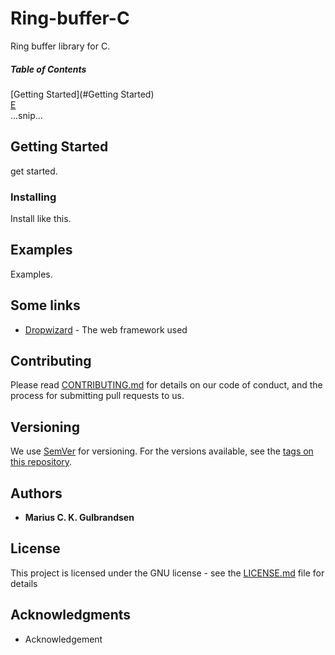 # Ring-buffer-C
 Ring buffer library for C.

 ##### Table of Contents  
[Getting Started](#Getting Started)  
[E](#emphasis)  
...snip...    
<a name="headers"/>

## Getting Started

get started.

### Installing

Install like this.

## Examples
Examples.

## Some links

* [Dropwizard](http://www.dropwizard.io/1.0.2/docs/) - The web framework used


## Contributing

Please read [CONTRIBUTING.md](https://gist.github.com/PurpleBooth/b24679402957c63ec426) for details on our code of conduct, and the process for submitting pull requests to us.

## Versioning

We use [SemVer](http://semver.org/) for versioning. For the versions available, see the [tags on this repository](https://github.com/your/project/tags). 

## Authors

* **Marius C. K. Gulbrandsen** 

## License

This project is licensed under the GNU license - see the [LICENSE.md](LICENSE.md) file for details

## Acknowledgments

* Acknowledgement
